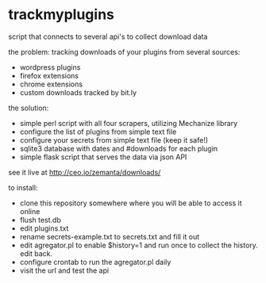 trackmyplugins
==============

script that connects to several api's to collect download data

the problem: tracking downloads of your plugins from several sources:
 - wordpress plugins
 - firefox extensions
 - chrome extensions
 - custom downloads tracked by bit.ly

the solution: 
 - simple perl script with all four scrapers, utilizing Mechanize library
 - configure the list of plugins from simple text file
 - configure your secrets from simple text file (keep it safe!)
 - sqlite3 database with dates and #downloads for each plugin
 - simple flask script that serves the data via json API

see it live at http://ceo.io/zemanta/downloads/

to install:
 - clone this repository somewhere where you will be able to access it online
 - flush test.db
 - edit plugins.txt
 - rename secrets-example.txt to secrets.txt and fill it out
 - edit agregator.pl to enable $history=1 and run once to collect the history. edit back.
 - configure crontab to run the agregator.pl daily
 - visit the url and test the api